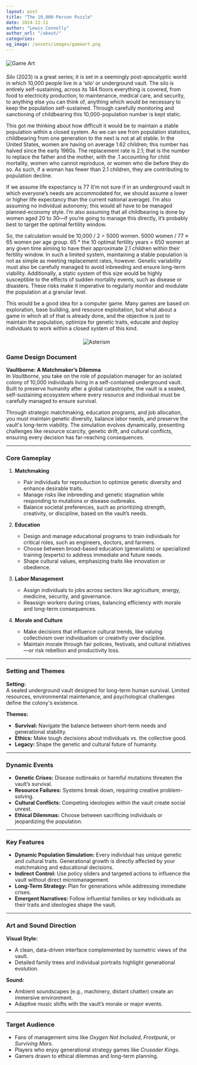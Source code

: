 ```yaml
---
layout: post
title: "The 10,000-Person Puzzle"
date: 2024-12-11
author: "Lewis Connolly"
author_url: "/about/"
categories:
og_image: /assets/images/gameart.png
---
```


<img src="{{ '/assets/images/gameart.png' | relative_url }}" alt="Game Art" style="display: block; margin: 20px auto; max-width: 600px; height: auto;">

*Silo* (2023) is a great series; it is set in a seemingly post-apocalyptic world in which 10,000 people live in a ‘silo’ or underground vault. The silo is entirely self-sustaining, across its 144 floors everything is covered, from food to electricity production, to maintenance, medical care, and security, to anything else you can think of, anything which would be necessary to keep the population self-sustained. Through carefully monitoring and sanctioning of childbearing this 10,000-population number is kept static.

This got me thinking about how difficult it would be to maintain a stable population within a closed system. As we can see from population statistics, childbearing from one generation to the next is not at all stable. In the United States, women are having on average 1.62 children; this number has halved since the early 1960s. The replacement rate is 2.1; that is the number to replace the father and the mother, with the .1 accounting for child mortality, women who cannot reproduce, or women who die before they do so. As such, if a woman has fewer than 2.1 children, they are contributing to population decline.

If we assume life expectancy is 77 (I’m not sure if in an underground vault in which everyone’s needs are accommodated for, we should assume a lower or higher life expectancy than the current national average). I’m also assuming no individual autonomy; this would all have to be managed planned-economy style. I’m also assuming that all childbearing is done by women aged 20 to 30—if you’re going to manage this directly, it’s probably best to target the optimal fertility window.

So, the calculation would be 10,000 / 2 = 5000 women. 5000 women / 77 ≈ 65 women per age group. 65 * the 10 optimal fertility years = 650 women at any given time aimiing to have their approximate 2.1 children within their fertility window. In such a limited system, maintaining a stable population is not as simple as meeting replacement rates, however. Genetic variability must also be carefully managed to avoid inbreeding and ensure long-term viability. Additionally, a static system of this size would be highly susceptible to the effects of sudden mortality events, such as disease or disasters. These risks make it imperative to regularly monitor and modulate the population at a granular level.

This would be a good idea for a computer game. Many games are based on exploration, base building, and resource exploitation, but what about a game in which all of that is already done, and the objective is just to maintain the population, optimize for genetic traits, educate and deploy individuals to work within a closed system of this kind.

<img src="{{ '/assets/images/asterism2.png' | relative_url }}" alt="Asterism" style="display: block; margin: 20px auto; max-width: 85px; height: auto;">
<div style="margin-bottom: 20px;"></div>

### Game Design Document

**Vaultborne: A Matchmaker’s Dilemma**  
In *Vaultborne*, you take on the role of population manager for an isolated colony of 10,000 individuals living in a self-contained underground vault. Built to preserve humanity after a global catastrophe, the vault is a sealed, self-sustaining ecosystem where every resource and individual must be carefully managed to ensure survival.

Through strategic matchmaking, education programs, and job allocation, you must maintain genetic diversity, balance labor needs, and preserve the vault's long-term viability. The simulation evolves dynamically, presenting challenges like resource scarcity, genetic drift, and cultural conflicts, ensuring every decision has far-reaching consequences.

---

### Core Gameplay

1. **Matchmaking**
    - Pair individuals for reproduction to optimize genetic diversity and enhance desirable traits.
    - Manage risks like inbreeding and genetic stagnation while responding to mutations or disease outbreaks.
    - Balance societal preferences, such as prioritizing strength, creativity, or discipline, based on the vault’s needs.

2. **Education**
    - Design and manage educational programs to train individuals for critical roles, such as engineers, doctors, and farmers.
    - Choose between broad-based education (generalists) or specialized training (experts) to address immediate and future needs.
    - Shape cultural values, emphasizing traits like innovation or obedience.

3. **Labor Management**
    - Assign individuals to jobs across sectors like agriculture, energy, medicine, security, and governance.
    - Reassign workers during crises, balancing efficiency with morale and long-term consequences.

4. **Morale and Culture**
    - Make decisions that influence cultural trends, like valuing collectivism over individualism or creativity over discipline.
    - Maintain morale through fair policies, festivals, and cultural initiatives—or risk rebellion and productivity loss.

---

### Setting and Themes

**Setting:**  
A sealed underground vault designed for long-term human survival. Limited resources, environmental maintenance, and psychological challenges define the colony's existence.

**Themes:**  
- **Survival:** Navigate the balance between short-term needs and generational stability.  
- **Ethics:** Make tough decisions about individuals vs. the collective good.  
- **Legacy:** Shape the genetic and cultural future of humanity.  

---

### Dynamic Events

- **Genetic Crises:** Disease outbreaks or harmful mutations threaten the vault’s survival.  
- **Resource Failures:** Systems break down, requiring creative problem-solving.  
- **Cultural Conflicts:** Competing ideologies within the vault create social unrest.  
- **Ethical Dilemmas:** Choose between sacrificing individuals or jeopardizing the population.

---

### Key Features

- **Dynamic Population Simulation:** Every individual has unique genetic and cultural traits. Generational growth is directly affected by your matchmaking and educational decisions.  
- **Indirect Control:** Use policy sliders and targeted actions to influence the vault without direct micromanagement.  
- **Long-Term Strategy:** Plan for generations while addressing immediate crises.  
- **Emergent Narratives:** Follow influential families or key individuals as their traits and ideologies shape the vault.

---

### Art and Sound Direction

**Visual Style:**  
- A clean, data-driven interface complemented by isometric views of the vault.  
- Detailed family trees and individual portraits highlight generational evolution.

**Sound:**  
- Ambient soundscapes (e.g., machinery, distant chatter) create an immersive environment.  
- Adaptive music shifts with the vault’s morale or major events.

---

### Target Audience

- Fans of management sims like *Oxygen Not Included*, *Frostpunk*, or *Surviving Mars*.  
- Players who enjoy generational strategy games like *Crusader Kings*.  
- Gamers drawn to ethical dilemmas and long-term planning.